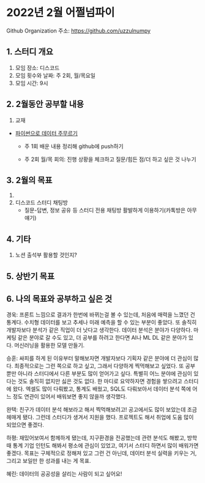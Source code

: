 # 2022년 2월 어쩔넘파이

Github Organization 주소: https://github.com/uzzulnumpy

## 1. 스터디 개요

1. 모임 장소: 디스코드
2. 모임 횟수와 날짜: 주 2회, 월/목요일
2. 모임 시간: 9시

## 2. 2월동안 공부할 내용

1. 교재

- [파이썬으로 데이터 주무르기](https://book.naver.com/bookdb/book_detail.naver?bid=12898027)
  - 주 1회 배운 내용 정리해 github에 push하기

  - 주 2회 월/목 회의: 진행 상황을 체크하고 질문/힘든 점/더 하고 싶은 것 나누기




## 3. 2월의 목표

1. 
2. 디스코드 스터디 채팅방
   - 질문-답변, 정보 공유 등 스터디 전용 채팅방 활발하게 이용하기(카톡방은 아무 얘기)

## 4. 기타

1. 노션 출석부 활용할 것인지?



## 5. 상반기 목표



## 6. 나의 목표와 공부하고 싶은 것

경욱: 프론트 느낌으로 결과가 한번에 바뀌는걸 볼 수 있는데, 처음에 매력을 느꼈던 건 통계다. 수치형 데이터를 보고 추세나 미래 예측을 할 수 있는 부분이 좋았다. 또 솔직히 개발자보다 분석가 같은 직업이 더 낫다고 생각한다. 데이터 분석은 분야가 다양하다. 마케팅 같은 분야로 갈 수도 있고, 더 공부를 하려고 한다면 AI나 ML DL 같은 분야가 있다. 머신러닝을 활용한 모델 만들기.

승훈: 싸피를 하게 된 이유부터 말해보자면 개발자보다 기획자 같은 분야에 더 관심이 많다. 최종적으로는 그런 쪽으로 하고 싶고, 그래서 다양하게 찍먹해보고 싶었다. 또 공부 뿐만 아니라 스터디에서 다른 부분도 많이 얻어가고 싶다. 특별히 어느 분야에 관심이 있다는 것도 솔직히 없지만 싫은 것도 없다. 한 마디로 요약하자면 경험을 쌓으려고 스터디에 왔다. 엑셀도 많이 다뤄봤고, 통계도 배웠고, SQL도 다뤄보아서 데이터 분석 쪽에 어느 정도 연관이 있어서 배워보면 좋지 않을까 생각했다.

완택: 친구가 데이터 분석 해보라고 해서 찍먹해보려고! 공고에서도 많이 보았는데 조금 헤매게 됐다. 그런데 스터디가 생겨서 지원을 했다. 프로젝트도 해서 취업에 도움 많이 되었으면 좋겠다.

하평: 재밌어보여서 함께하게 됐는데, 지구환경을 전공했는데 관련 분석도 해봤고, 방학때 통계 기업 인턴도 해봐서 평소에 관심이 있었고, 여기서 스터디 하면서 많이 배워가면 좋겠다. 목표는 구체적으로 정해져 있고 그런 건 아닌데, 데이터 분석 실력을 키우는 거, 그리고 보일만 한 성과를 내는 게 목표.

혜린: 데이터의 공공성을 살리는 사람이 되고 싶어요!
